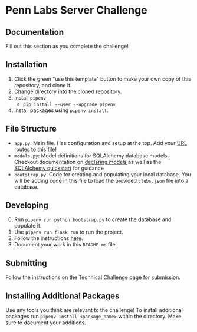 # Penn Labs Server Challenge

## Documentation
Fill out this section as you complete the challenge!

## Installation
1. Click the green "use this template" button to make your own copy of this repository, and clone it. 
2. Change directory into the cloned repository.
3. Install `pipenv`
   * `pip install --user --upgrade pipenv` 
4. Install packages using `pipenv install`.

## File Structure
- `app.py`: Main file. Has configuration and setup at the top. Add your [URL routes](https://flask.palletsprojects.com/en/1.1.x/quickstart/#routing) to this file!
- `models.py`: Model definitions for SQLAlchemy database models. Checkout documentation on [declaring models](https://flask-sqlalchemy.palletsprojects.com/en/2.x/models/) as well as the [SQLAlchemy quickstart](https://flask-sqlalchemy.palletsprojects.com/en/2.x/quickstart/#quickstart) for guidance
- `bootstrap.py`: Code for creating and populating your local database. You will be adding code in this file to load the provided `clubs.json` file into a database.

## Developing
0. Run `pipenv run python bootstrap.py` to create the database and populate it. 
1. Use `pipenv run flask run` to run the project.
2. Follow the instructions [here](https://www.notion.so/pennlabs/Server-Challenge-Fall-20-31461f3d91ad4f46adb844b1e112b100).
3. Document your work in this `README.md` file.

## Submitting
Follow the instructions on the Technical Challenge page for submission.

## Installing Additional Packages
Use any tools you think are relevant to the challenge! To install additional packages 
run `pipenv install <package_name>` within the directory. Make sure to document your additions.

